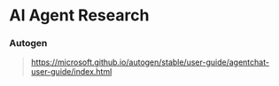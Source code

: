 # AI Agent Research

### Autogen

> https://microsoft.github.io/autogen/stable/user-guide/agentchat-user-guide/index.html

